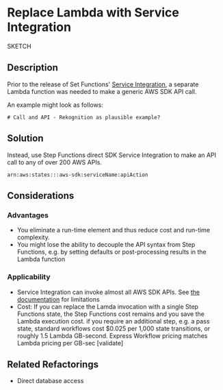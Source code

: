 # Replace Lambda with Service Integration

SKETCH

## Description

Prior to the release of Set Functions' [Service Integration](https://docs.aws.amazon.com/step-functions/latest/dg/supported-services-awssdk.html), a separate Lambda function was needed to make a generic AWS SDK API call.  

An example might look as follows:

```
# Call and API - Rekognition as plausible example?
```

## Solution

Instead, use Step Functions direct SDK Service Integration to make an API call to any of over 200 AWS APIs.

```
arn:aws:states:::aws-sdk:serviceName:apiAction
```


## Considerations 

### Advantages
* You eliminate a run-time element and thus reduce cost and run-time complexity.
* You might lose the ability to decouple the API syntax from Step Functions, e.g. by setting defaults or post-processing results in the Lambda function

### Applicability

* Service Integration can invoke almost all AWS SDK APIs. See [the documentation](https://docs.aws.amazon.com/step-functions/latest/dg/supported-services-awssdk.html#unsupported-api-actions-list) for limitations 
* Cost: If you can replace the Lamda invocation with a single Step Functions state, the Step Functions cost remains and you save the Lambda execution cost. if you require an additional step, e.g. a pass state, standard workflows cost $0.025 per 1,000 state transitions, or roughly 1.5 Lambda GB-second. Express Workflow pricing matches Lambda pricing per GB-sec \[validate\]

## Related Refactorings
* Direct database access

